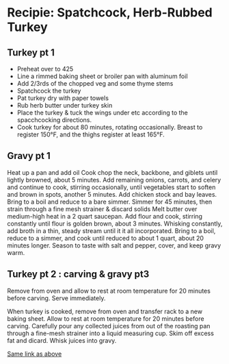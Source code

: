 # Recipie: Spatchcock, Herb-Rubbed Turkey

## Turkey pt 1

- Preheat over to 425
- Line a rimmed baking sheet or broiler pan with aluminum foil
- Add 2/3rds of the chopped veg and some thyme stems
- Spatchcock the turkey
- Pat turkey dry with paper towels
- Rub herb butter under turkey skin
- Place the turkey & tuck the wings under etc according to the spacchcocking directions.
- Cook turkey for about 80 minutes, rotating occasionally. Breast to register 150°F, and the thighs register at least 165°F.

## Gravy pt 1

Heat up a pan and add oil
Cook chop the neck, backbone, and giblets until lightly browned, about 5 minutes.
Add remaining onions, carrots, and celery and continue to cook, stirring occasionally, until vegetables start to soften and brown in spots, another 5 minutes.
Add chicken stock and bay leaves. Bring to a boil and reduce to a bare simmer.
Simmer for 45 minutes, then strain through a fine mesh strainer & discard solids
Melt butter over medium-high heat in a 2 quart saucepan. Add flour and cook, stirring constantly until flour is golden brown, about 3 minutes.
Whisking constantly, add broth in a thin, steady stream until it it all incorporated. Bring to a boil, reduce to a simmer, and cook until reduced to about 1 quart, about 20 minutes longer. Season to taste with salt and pepper, cover, and keep gravy warm.

## Turkey pt 2 : carving & gravy pt3

Remove from oven and allow to rest at room temperature for 20 minutes before carving. Serve immediately.

When turkey is cooked, remove from oven and transfer rack to a new baking sheet. Allow to rest at room temperature for 20 minutes before carving. Carefully pour any collected juices from out of the roasting pan through a fine-mesh strainer into a liquid measuring cup. Skim off excess fat and dicard. Whisk juices into gravy.

[Same link as above](http://www.seriouseats.com/2012/11/how-to-spatchcock-cook-turkey-thanksgiving-fast-easy-way-spatchcocked-slideshow.html)
